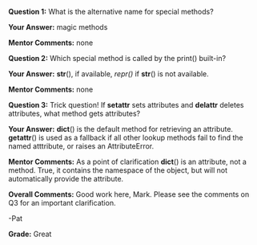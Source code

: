 ﻿**Question 1:**
What is the alternative name for special methods?

**Your Answer:**
magic methods

**Mentor Comments:**
none

**Question 2:**
Which special method is called by the print() built-in?

**Your Answer:**
__str__(), if available, __repr_()_ if __str__() is not available.

**Mentor Comments:**
none

**Question 3:**
Trick question! If __setattr__ sets attributes and __delattr__ deletes attributes, what method gets attributes?

**Your Answer:**
__dict__() is the default method for retrieving an attribute.  __getattr__() is used as a fallback if all other lookup methods fail to find the named atttribute, or raises an AttributeError.

**Mentor Comments:**
As a point of clarification __dict__() is an attribute, not a method. True, it contains the namespace of the object,  but will not automatically provide the attribute.

**Overall Comments:**
Good work here, Mark. Please see the comments on Q3 for an important clarification.

-Pat

**Grade:**
Great
